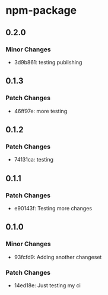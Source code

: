 # npm-package

## 0.2.0

### Minor Changes

- 3d9b861: testing publishing

## 0.1.3

### Patch Changes

- 46ff97e: more testing

## 0.1.2

### Patch Changes

- 74131ca: testing

## 0.1.1

### Patch Changes

- e90143f: Testing more changes

## 0.1.0

### Minor Changes

- 93fcfd9: Adding another changeset

### Patch Changes

- 14ed18e: Just testing my ci
